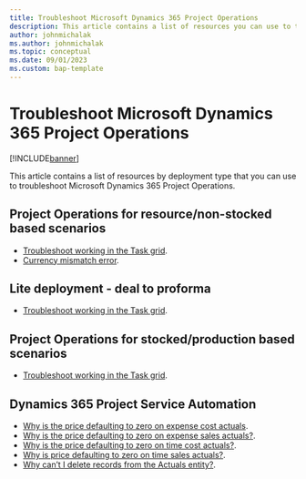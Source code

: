 ```yaml
---
title: Troubleshoot Microsoft Dynamics 365 Project Operations
description: This article contains a list of resources you can use to troubleshoot Microsoft Dynamics 365 Project Operations.
author: johnmichalak
ms.author: johnmichalak
ms.topic: conceptual
ms.date: 09/01/2023
ms.custom: bap-template
---
```


# Troubleshoot Microsoft Dynamics 365 Project Operations

[!INCLUDE[banner](../includes/banner.md)]

This article contains a list of resources by deployment type that you can use to troubleshoot Microsoft Dynamics 365 Project Operations. 

## Project Operations for resource/non-stocked based scenarios

- [Troubleshoot working in the Task grid](../project-management/projectplanninguifaq.md).
- [Currency mismatch error](project-sales-process/currency-mismatch-error.md).

## Lite deployment - deal to proforma

- [Troubleshoot working in the Task grid](../project-management/projectplanninguifaq.md).


## Project Operations for stocked/production based scenarios

- [Troubleshoot working in the Task grid](../project-management/projectplanninguifaq.md).

## Dynamics 365 Project Service Automation

- [Why is the price defaulting to zero on expense cost actuals](../psa/faq-zero-price-expense-cost-actuals.md).
- [Why is the price defaulting to zero on expense sales actuals?](../psa/faq-zero-price-expense-sales-actuals.md).
- [Why is the price defaulting to zero on time cost actuals?](../psa/faq-zero-price-time-cost-actuals.md).
- [Why is price defaulting to zero on time sales actuals?](../psa/faq-zero-price-time-sales-actuals.md).
- [Why can’t I delete records from the Actuals entity?](../psa/faq-deleting-actuals.md).

